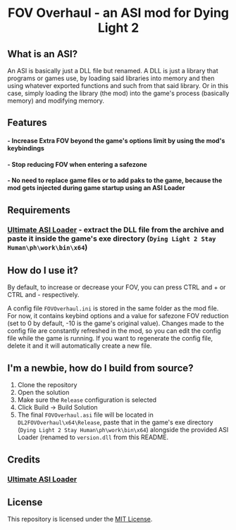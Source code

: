 <h1 align="center">
	FOV Overhaul - an ASI mod for Dying Light 2<br>
</h1>

## What is an ASI?
An ASI is basically just a DLL file but renamed. A DLL is just a library that programs or games use, by loading said libraries into memory and then using whatever exported functions and such from that said library. Or in this case, simply loading the library (the mod) into the game's process (basically memory) and modifying memory. 

## Features
#### - Increase Extra FOV beyond the game's options limit by using the mod's keybindings
#### - Stop reducing FOV when entering a safezone
#### - No need to replace game files or to add paks to the game, because the mod gets injected during game startup using an ASI Loader

## Requirements
### [Ultimate ASI Loader](https://github.com/ThirteenAG/Ultimate-ASI-Loader/releases/download/x64-latest/version.zip) - extract the DLL file from the archive and paste it inside the game's exe directory (`Dying Light 2 Stay Human\ph\work\bin\x64`)

## How do I use it?
By default, to increase or decrease your FOV, you can press CTRL and + or CTRL and - respectively.

A config file `FOVOverhaul.ini` is stored in the same folder as the mod file. For now, it contains keybind options and a value for safezone FOV reduction (set to 0 by default, -10 is the game's original value).
Changes made to the config file are constantly refreshed in the mod, so you can edit the config file while the game is running.
If you want to regenerate the config file, delete it and it will automatically create a new file.

## I'm a newbie, how do I build from source?
1. Clone the repository
2. Open the solution
3. Make sure the `Release` configuration is selected
4. Click Build -> Build Solution
5. The final `FOVOverhaul.asi` file will be located in `DL2FOVOverhaul\x64\Release`, paste that in the game's exe directory (`Dying Light 2 Stay Human\ph\work\bin\x64`) alongside the provided ASI Loader (renamed to `version.dll` from this README.

## Credits
### [Ultimate ASI Loader](https://github.com/ThirteenAG/Ultimate-ASI-Loader)

## License
This repository is licensed under the [MIT License](LICENSE).
